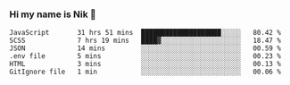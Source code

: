 ### Hi my name is Nik 👋

<!--
**NikDoe/NikDoe** is a ✨ _special_ ✨ repository because its `README.md` (this file) appears on your GitHub profile.

Here are some ideas to get you started:

- 🔭 I’m currently working on ...
- 🌱 I’m currently learning ...
- 👯 I’m looking to collaborate on ...
- 🤔 I’m looking for help with ...
- 💬 Ask me about ...
- 📫 How to reach me: ...
- 😄 Pronouns: ...
- ⚡ Fun fact: ...
-->

<!--START_SECTION:waka-->

```text
JavaScript       31 hrs 51 mins  ████████████████████░░░░░   80.42 %
SCSS             7 hrs 19 mins   ████▓░░░░░░░░░░░░░░░░░░░░   18.47 %
JSON             14 mins         ░░░░░░░░░░░░░░░░░░░░░░░░░   00.59 %
.env file        5 mins          ░░░░░░░░░░░░░░░░░░░░░░░░░   00.23 %
HTML             3 mins          ░░░░░░░░░░░░░░░░░░░░░░░░░   00.13 %
GitIgnore file   1 min           ░░░░░░░░░░░░░░░░░░░░░░░░░   00.06 %
```

<!--END_SECTION:waka-->

